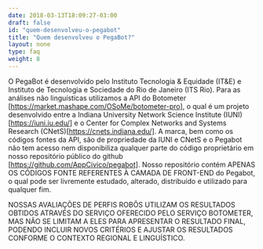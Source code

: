 ```yaml
---
date: 2018-03-13T18:09:27-03:00
draft: false
id: "quem-desenvolveu-o-pegabot"
title: "Quem desenvolveu o PegaBot?"
layout: none
type: faq
weight: 8
---
```

O PegaBot é desenvolvido pelo Instituto Tecnologia & Equidade (IT&E) e Instituto de Tecnologia e Sociedade do Rio de Janeiro (ITS Rio). Para as análises não linguísticas utilizamos a API do Botometer [https://market.mashape.com/OSoMe/botometer-pro], o qual é um projeto desenvolvido entre a Indiana University Network Science Institute (IUNI)[https://iuni.iu.edu/] e o Center for Complex Networks and Systems Research (CNetS)[https://cnets.indiana.edu/]. A marca, bem como os códigos fontes da API, são de propriedade da IUNI e CNetS e o Pegabot não tem acesso nem disponibiliza qualquer parte do código proprietário em nosso repositório público do github [https://github.com/AppCivico/pegabot]. Nosso repositório contém APENAS OS CÓDIGOS FONTE REFERENTES À CAMADA DE FRONT-END do Pegabot, o qual pode ser livremente estudado, alterado, distribuído e utilizado para qualquer fim.

NOSSAS AVALIAÇÕES DE PERFIS ROBÔS UTILIZAM OS RESULTADOS OBTIDOS ATRAVÉS DO SERVIÇO OFERECIDO PELO SERVIÇO BOTOMETER, MAS NÃO SE LIMITAM A ELES PARA APRESENTAR O RESULTADO FINAL, PODENDO INCLUIR NOVOS CRITÉRIOS E AJUSTAR OS RESULTADOS CONFORME O CONTEXTO REGIONAL E LINGUÍSTICO.

